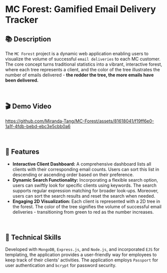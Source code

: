 # MC Forest: Gamified Email Delivery Tracker

## 📚 Description

The `MC Forest` project is a dynamic web application enabling users to visualize the volume of
successful `email deliveries` to each MC customer. The core concept turns traditional statistics into a
vibrant, interactive forest, where each tree represents a client, and the color of the tree illustrates the number of
emails delivered - **the redder the tree, the more emails have been delivered.**

<br>

## 🎬 Demo Video

https://github.com/Miranda-Tang/MC-Forest/assets/81618041/f19ff6e0-1a1f-4fdb-bebd-ebc3e5cbb0a6

<br>

## 📝 Features

- **Interactive Client Dashboard:** A comprehensive dashboard lists all clients with their corresponding email counts.
  Users can sort this list in descending or ascending order based on their preference.
- **Dynamic Search Functionality:** Incorporating a flexible search option, users can swiftly look for specific clients
  using keywords. The search supports regular expression matching for broader look-ups. Moreover, users can sort the
  search results and reset the search when needed.
- **Engaging 2D Visualization:** Each client is represented with a 2D tree in the forest. The color of the tree
  signifies the volume of successful email deliveries - transitioning from green to red as the number increases.

<br>

## 🔭 Technical Skills

Developed with `MongoDB`, `Express.js`, and `Node.js`, and incorporated `EJS` for templating, the application provides a
user-friendly way for employees to keep track of their clients' activities. The application employs `Passport` for user
authentication and `bcrypt` for password security.
